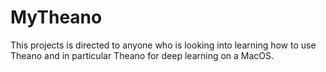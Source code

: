 # MyTheano

This projects is directed to anyone who is looking into learning how to use Theano and in particular Theano for deep learning on a MacOS.
